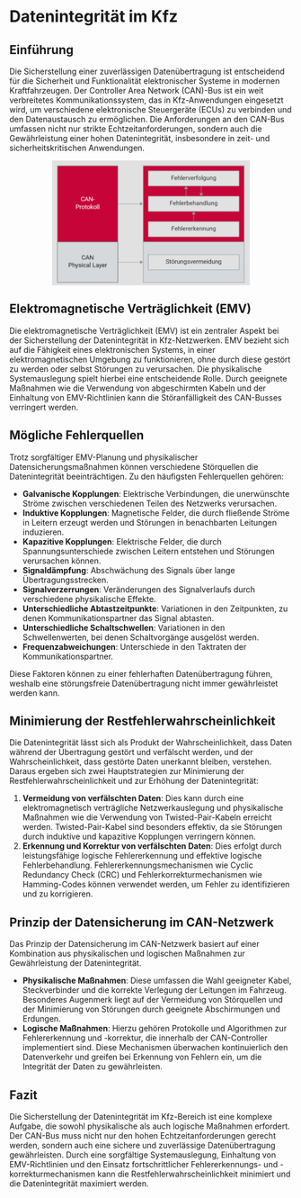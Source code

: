 # Datenintegrität im Kfz

## Einführung

Die Sicherstellung einer zuverlässigen Datenübertragung ist entscheidend für die Sicherheit und Funktionalität elektronischer Systeme in modernen Kraftfahrzeugen. Der Controller Area Network (CAN)-Bus ist ein weit verbreitetes Kommunikationssystem, das in Kfz-Anwendungen eingesetzt wird, um verschiedene elektronische Steuergeräte (ECUs) zu verbinden und den Datenaustausch zu ermöglichen. Die Anforderungen an den CAN-Bus umfassen nicht nur strikte Echtzeitanforderungen, sondern auch die Gewährleistung einer hohen Datenintegrität, insbesondere in zeit- und sicherheitskritischen Anwendungen.

<img src="./image/1712276601956.png" alt="CAN-Netzwerk" style="max-width:70%; display: block; margin: 0 auto;" />

## Elektromagnetische Verträglichkeit (EMV)

Die elektromagnetische Verträglichkeit (EMV) ist ein zentraler Aspekt bei der Sicherstellung der Datenintegrität in Kfz-Netzwerken. EMV bezieht sich auf die Fähigkeit eines elektronischen Systems, in einer elektromagnetischen Umgebung zu funktionieren, ohne durch diese gestört zu werden oder selbst Störungen zu verursachen. Die physikalische Systemauslegung spielt hierbei eine entscheidende Rolle. Durch geeignete Maßnahmen wie die Verwendung von abgeschirmten Kabeln und der Einhaltung von EMV-Richtlinien kann die Störanfälligkeit des CAN-Busses verringert werden.

## Mögliche Fehlerquellen

Trotz sorgfältiger EMV-Planung und physikalischer Datensicherungsmaßnahmen können verschiedene Störquellen die Datenintegrität beeinträchtigen. Zu den häufigsten Fehlerquellen gehören:

- **Galvanische Kopplungen**: Elektrische Verbindungen, die unerwünschte Ströme zwischen verschiedenen Teilen des Netzwerks verursachen.
- **Induktive Kopplungen**: Magnetische Felder, die durch fließende Ströme in Leitern erzeugt werden und Störungen in benachbarten Leitungen induzieren.
- **Kapazitive Kopplungen**: Elektrische Felder, die durch Spannungsunterschiede zwischen Leitern entstehen und Störungen verursachen können.
- **Signaldämpfung**: Abschwächung des Signals über lange Übertragungsstrecken.
- **Signalverzerrungen**: Veränderungen des Signalverlaufs durch verschiedene physikalische Effekte.
- **Unterschiedliche Abtastzeitpunkte**: Variationen in den Zeitpunkten, zu denen Kommunikationspartner das Signal abtasten.
- **Unterschiedliche Schaltschwellen**: Variationen in den Schwellenwerten, bei denen Schaltvorgänge ausgelöst werden.
- **Frequenzabweichungen**: Unterschiede in den Taktraten der Kommunikationspartner.

Diese Faktoren können zu einer fehlerhaften Datenübertragung führen, weshalb eine störungsfreie Datenübertragung nicht immer gewährleistet werden kann.

## Minimierung der Restfehlerwahrscheinlichkeit

Die Datenintegrität lässt sich als Produkt der Wahrscheinlichkeit, dass Daten während der Übertragung gestört und verfälscht werden, und der Wahrscheinlichkeit, dass gestörte Daten unerkannt bleiben, verstehen. Daraus ergeben sich zwei Hauptstrategien zur Minimierung der Restfehlerwahrscheinlichkeit und zur Erhöhung der Datenintegrität:

1. **Vermeidung von verfälschten Daten**: Dies kann durch eine elektromagnetisch verträgliche Netzwerkauslegung und physikalische Maßnahmen wie die Verwendung von Twisted-Pair-Kabeln erreicht werden. Twisted-Pair-Kabel sind besonders effektiv, da sie Störungen durch induktive und kapazitive Kopplungen verringern können.
2. **Erkennung und Korrektur von verfälschten Daten**: Dies erfolgt durch leistungsfähige logische Fehlererkennung und effektive logische Fehlerbehandlung. Fehlererkennungsmechanismen wie Cyclic Redundancy Check (CRC) und Fehlerkorrekturmechanismen wie Hamming-Codes können verwendet werden, um Fehler zu identifizieren und zu korrigieren.

## Prinzip der Datensicherung im CAN-Netzwerk

Das Prinzip der Datensicherung im CAN-Netzwerk basiert auf einer Kombination aus physikalischen und logischen Maßnahmen zur Gewährleistung der Datenintegrität. 

- **Physikalische Maßnahmen**: Diese umfassen die Wahl geeigneter Kabel, Steckverbinder und die korrekte Verlegung der Leitungen im Fahrzeug. Besonderes Augenmerk liegt auf der Vermeidung von Störquellen und der Minimierung von Störungen durch geeignete Abschirmungen und Erdungen.
- **Logische Maßnahmen**: Hierzu gehören Protokolle und Algorithmen zur Fehlererkennung und -korrektur, die innerhalb der CAN-Controller implementiert sind. Diese Mechanismen überwachen kontinuierlich den Datenverkehr und greifen bei Erkennung von Fehlern ein, um die Integrität der Daten zu gewährleisten.

## Fazit

Die Sicherstellung der Datenintegrität im Kfz-Bereich ist eine komplexe Aufgabe, die sowohl physikalische als auch logische Maßnahmen erfordert. Der CAN-Bus muss nicht nur den hohen Echtzeitanforderungen gerecht werden, sondern auch eine sichere und zuverlässige Datenübertragung gewährleisten. Durch eine sorgfältige Systemauslegung, Einhaltung von EMV-Richtlinien und den Einsatz fortschrittlicher Fehlererkennungs- und -korrekturmechanismen kann die Restfehlerwahrscheinlichkeit minimiert und die Datenintegrität maximiert werden.
